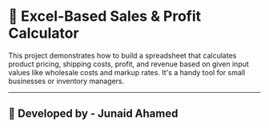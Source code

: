 # 🧾 Excel-Based Sales & Profit Calculator

This project demonstrates how to build a spreadsheet that calculates product pricing, shipping costs, profit, and revenue based on given input values like wholesale costs and markup rates. It's a handy tool for small businesses or inventory managers.

---

## 📌 Developed by - Junaid Ahamed

